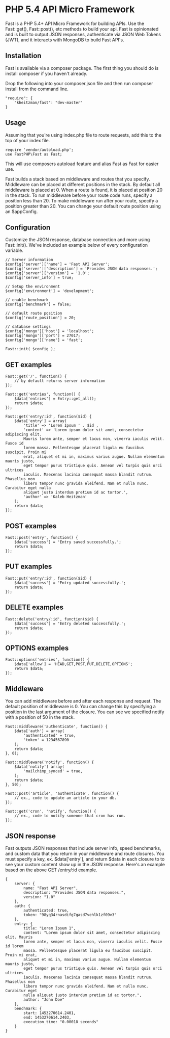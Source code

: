 # PHP 5.4 API Micro Framework

Fast is a PHP 5.4+ API Micro Framework for building APIs. Use the Fast::get(), Fast::post(), etc methods to build your api. Fast is opinionated and is built to output JSON responses, authenticate via JSON Web Tokens (JWT), and it interacts with MongoDB to build Fast API's.

## Installation

Fast is available via a composer package. The first thing you should do is install composer if you haven't already.

Drop the following into your composer.json file and then run composer install from the command line.

	"require": {
		"kheitzman/fast": "dev-master"
	}

## Usage

Assuming that you're using index.php file to route requests, add this to the top of your index file.

	require 'vendor/autoload.php';
	use FastPHP\Fast as Fast;

This will use composers autoload feature and alias Fast as Fast for easier use.

Fast builds a stack based on middleware and routes that you specify. Middleware can be placed at different positions in the stack. By default all middleware is placed at 0. When a route is found, it is placed at position 20 in the stack. To run middleware before your route code runs, specify a position less than 20. To make middleware run after your route, specify a position greater than 20. You can change your default route position using an $appConfig.

## Configuration

Customize the JSON response, database connection and more using Fast::init(). We've included an example below of every configuration variable.

	// Server information
	$config['server']['name'] = 'Fast API Server';
	$config['server']['description'] = 'Provides JSON data responses.';
	$config['server']['version'] = '1.0';
	$config['server_info'] = true;

	// Setup the environment
	$config['environment'] = 'development';

	// enable benchmark
	$config['benchmark'] = false;

	// default route position
	$config['route_position'] = 20;

	// database settings
	$config['mongo']['host'] = 'localhost';
	$config['mongo']['port'] = 27017;
	$config['mongo']['name'] = 'fast';

	Fast::init( $config );

## GET examples

	Fast::get('/', function() {
		// by default returns server information
	});

	Fast::get('entries', function() {
		$data['entries'] = Entry::get_all();
		return $data;
	});

	Fast::get('entry/:id', function($id) {
		$data['entry'] = array(
			'title' => 'Lorem Ipsum ' . $id ,
			'content' => 'Lorem ipsum dolor sit amet, consectetur adipiscing elit.
			Mauris lorem ante, semper et lacus non, viverra iaculis velit. Fusce id
			lorem massa. Pellentesque placerat ligula eu faucibus suscipit. Proin mi
			erat, aliquet et mi in, maximus varius augue. Nullam elementum mauris justo,
			eget tempor purus tristique quis. Aenean vel turpis quis orci ultrices
			iaculis. Maecenas lacinia consequat massa blandit rutrum. Phasellus non
			libero tempor nunc gravida eleifend. Nam et nulla nunc. Curabitur eget nulla
			aliquet justo interdum pretium id ac tortor.',
			'author' => 'Kaleb Heitzman'
		);
		return $data;
	});

## POST examples

	Fast::post('entry', function() {
		$data['success'] = 'Entry saved successfully.';
		return $data;
	});

## PUT examples

	Fast::put('entry/:id', function($id) {
		$data['success'] = 'Entry updated successfully.';
		return $data;
	});

## DELETE examples

	Fast::delete('entry/:id', function($id) {
		$data['success'] = 'Entry deleted successfully.';
		return $data;
	});

## OPTIONS examples

	Fast::options('entries', function() {
		$data['allow'] = 'HEAD,GET,POST,PUT,DELETE,OPTIONS';
		return $data;
	});

## Middleware

You can add middleware before and after each response and request. The default position of middleware is 0. You can change this by specifying a position in the last argument of the closure. You can see we specified notify with a position of 50 in the stack.

	Fast::middleware('authenticate', function() {
		$data['auth'] = array(
			'authenticated' = true,
			'token' = 1234567890
		);
		return $data;
	}, 0);

	Fast::middleware('notify', function() {
		$data['notify'] array(
			'mailchimp_synced' = true,
		);
		return $data;
	}, 50);

	Fast::post('article', 'authenticate', function() {
		// ex., code to update an article in your db.
	});

	Fast::get('cron', 'notify', function() {
		// ex., code to notify someone that cron has run.
	});

## JSON response

Fast outputs JSON responses that include server info, speed benchmarks, and custom data that you return in your middleware and route closures. You must specify a key, ex. $data['entry'], and return $data in each closure to to see your custom content show up in the JSON response. Here's an example based on the above GET /entry/:id example.

	{
		server: {
			name: "Fast API Server",
			description: "Provides JSON data responses.",
			version: "1.0"
		},
		auth: {
			authenticated: true,
			token: "98yq34rnasdifg7gasd7vehlk1zf09v3"
		},
		entry: {
			title: "Lorem Ipsum 1",
			content: "Lorem ipsum dolor sit amet, consectetur adipiscing elit. Mauris
			lorem ante, semper et lacus non, viverra iaculis velit. Fusce id lorem
			massa. Pellentesque placerat ligula eu faucibus suscipit. Proin mi erat,
			aliquet et mi in, maximus varius augue. Nullam elementum mauris justo,
			eget tempor purus tristique quis. Aenean vel turpis quis orci ultrices
			iaculis. Maecenas lacinia consequat massa blandit rutrum. Phasellus non
			libero tempor nunc gravida eleifend. Nam et nulla nunc. Curabitur eget
			nulla aliquet justo interdum pretium id ac tortor.",
			author: "John Doe"
		},
		benchmark: {
			start: 1453270614.2401,
			end: 1453270614.2403,
			execution_time: "0.00018 seconds"
		}
	}
